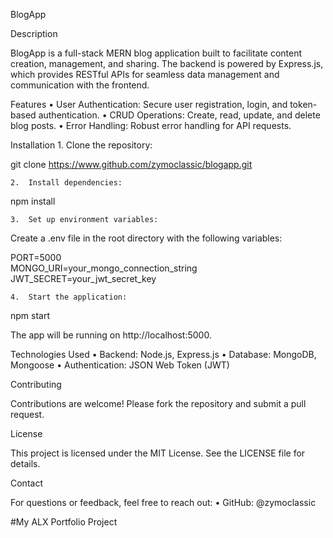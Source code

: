BlogApp

Description

BlogApp is a full-stack MERN blog application built to facilitate content creation, management, and sharing. The backend is powered by Express.js, which provides RESTful APIs for seamless data management and communication with the frontend.

Features
	•	User Authentication: Secure user registration, login, and token-based authentication.
	•	CRUD Operations: Create, read, update, and delete blog posts.
	•	Error Handling: Robust error handling for API requests.

Installation
	1.	Clone the repository:

git clone https://www.github.com/zymoclassic/blogapp.git


	2.	Install dependencies:

npm install  


	3.	Set up environment variables:
Create a .env file in the root directory with the following variables:

PORT=5000  
MONGO_URI=your_mongo_connection_string  
JWT_SECRET=your_jwt_secret_key  


	4.	Start the application:

npm start  

The app will be running on http://localhost:5000.

Technologies Used
	•	Backend: Node.js, Express.js
	•	Database: MongoDB, Mongoose
	•	Authentication: JSON Web Token (JWT)

Contributing

Contributions are welcome! Please fork the repository and submit a pull request.

License

This project is licensed under the MIT License. See the LICENSE file for details.

Contact

For questions or feedback, feel free to reach out:
	•	GitHub: @zymoclassic

#My ALX Portfolio Project

